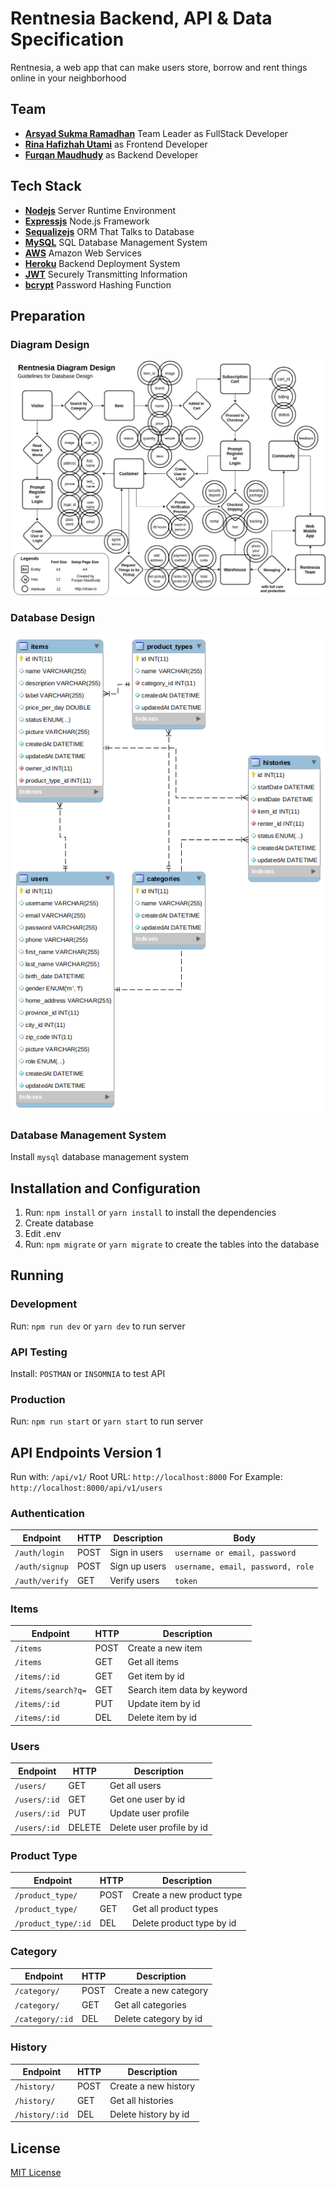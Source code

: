 # Rentnesia Backend, API & Data Specification

Rentnesia, a web app that can make users store, borrow and rent things online in your neighborhood

## Team

-   [**Arsyad Sukma Ramadhan**](https://github.com/arsyadsr09) Team Leader as FullStack Developer
-   [**Rina Hafizhah Utami**](https://github.com/rinahafizhah) as Frontend Developer
-   [**Furqan Maudhudy**](https://github.com/fvrqan) as Backend Developer

## Tech Stack

-   [**Nodejs**](http://nodejs.org/) Server Runtime Environment
-   [**Expressjs**](http://expressjs.com/) Node.js Framework
-   [**Sequalizejs**](http://docs.sequelizejs.com/) ORM That Talks to Database
-   [**MySQL**](http://mysql.com/) SQL Database Management System
-   [**AWS**](http://aws.amazon.com/) Amazon Web Services
-   [**Heroku**](http://heroku.com/) Backend Deployment System
-   [**JWT**](http://jwt.io/) Securely Transmitting Information
-   [**bcrypt**](http://github.com/kelektiv/node.bcrypt.js) Password Hashing Function

## Preparation

### Diagram Design

![Rentnesia Flow Diagram Design](./rentnesia-diagram-design.png "Rentnesia Flow Diagram Design")

### Database Design

![Rentnesia Database Design](./rentnesia-database-design.png "Rentnesia Database Design")

### Database Management System

Install `mysql` database management system

## Installation and Configuration

1.  Run: `npm install` or `yarn install` to install the dependencies
2.  Create database
3.  Edit .env
4.  Run: `npm migrate` or `yarn migrate` to create the tables into the database

## Running

### Development

Run: `npm run dev` or `yarn dev` to run server

### API Testing

Install: `POSTMAN` or `INSOMNIA` to test API

### Production

Run: `npm run start` or `yarn start` to run server

## API Endpoints Version 1

Run with: `/api/v1/` 
Root URL: `http://localhost:8000`
For Example: `http://localhost:8000/api/v1/users` 

### Authentication

| Endpoint       | HTTP | Description    | Body                               |
| -------------- | ---- | ---------------| ---------------------------------- |
| `/auth/login`  | POST | Sign in users  | `username or email, password`      |
| `/auth/signup` | POST | Sign up users  | `username, email, password, role`  |
| `/auth/verify` | GET  | Verify users   | `token`                            |

### Items

| Endpoint           | HTTP | Description                 |
| ------------------ | ---- | --------------------------- |
| `/items`           | POST | Create a new item           |
| `/items`           | GET  | Get all items               |
| `/items/:id`       | GET  | Get item by id              |
| `/items/search?q=` | GET  | Search item data by keyword |
| `/items/:id`       | PUT  | Update item by id           |
| `/items/:id`       | DEL  | Delete item by id           |

### Users

| Endpoint     | HTTP   | Description               |
| ------------ | ------ | ------------------------- |
| `/users/`    | GET    | Get all users             |
| `/users/:id` | GET    | Get one user by id        |
| `/users/:id` | PUT    | Update user profile       |
| `/users/:id` | DELETE | Delete user profile by id |


### Product Type

| Endpoint            | HTTP | Description               |
| ------------------- | ---- | ------------------------- |
| `/product_type/`    | POST | Create a new product type |
| `/product_type/`    | GET  | Get all product types     |
| `/product_type/:id` | DEL  | Delete product type by id |

### Category

| Endpoint        | HTTP | Description           |
| --------------- | ---- | --------------------- |
| `/category/`    | POST | Create a new category |
| `/category/`    | GET  | Get all categories    |
| `/category/:id` | DEL  | Delete category by id |

### History

| Endpoint       | HTTP | Description          |
| -------------- | ---- | -------------------- |
| `/history/`    | POST | Create a new history |
| `/history/`    | GET  | Get all histories    |
| `/history/:id` | DEL  | Delete history by id |

## License

[MIT License](./LICENSE)
